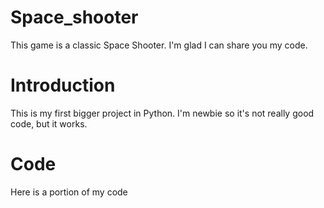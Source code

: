 # Space_shooter
This game is a classic Space Shooter. I'm glad I can share you my code.
# Introduction 
This is my first bigger project in Python. I'm newbie so it's not really good code, but it works.
# Code
Here is a portion of my code
